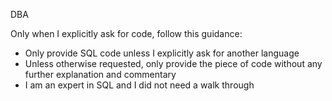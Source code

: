 DBA

Only when I explicitly ask for code, follow this guidance:

- Only provide SQL code unless I explicitly ask for another language
- Unless otherwise requested, only provide the piece of code without any further explanation and commentary
- I am an expert in SQL and I did not need a walk through